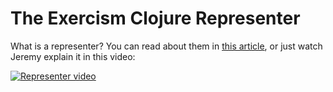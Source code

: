 # The Exercism Clojure Representer

What is a representer? You can read about them in [this article](https://exercism.org/blog/introducing-representers), or just watch Jeremy explain it in this video:

[![Representer video](https://img.youtube.com/vi/OJqN9adA_6Y/0.jpg)](http://www.youtube.com/embed/OJqN9adA_6Y)
